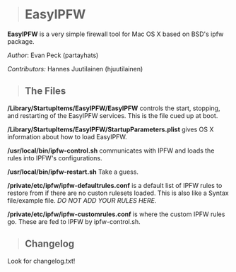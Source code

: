 ># EasyIPFW #

**EasyIPFW** is a very simple firewall tool for Mac OS X based on BSD's ipfw package.

*Author*: Evan Peck (partayhats)

*Contributors:* Hannes Juutilainen (hjuutilainen) 

>## The Files ##

**/Library/StartupItems/EasyIPFW/EasyIPFW** controls the start, stopping, and restarting of the EasyIPFW services. This is the file cued up at boot.

**/Library/StartupItems/EasyIPFW/StartupParameters.plist** gives OS X information about how to load EasyIPFW.

**/usr/local/bin/ipfw-control.sh** communicates with IPFW and loads the rules into IPFW's configurations.

**/usr/local/bin/ipfw-restart.sh** Take a guess.

**/private/etc/ipfw/ipfw-defaultrules.conf** is a default list of IPFW rules to restore from if there are no custon rulesets loaded. This is also like a Syntax file/example file. *DO NOT ADD YOUR RULES HERE.*

**/private/etc/ipfw/ipfw-customrules.conf** is where the custom IPFW rules go. These are fed to IPFW by ipfw-control.sh.

>## Changelog ##

Look for changelog.txt!
